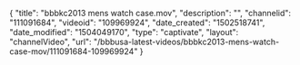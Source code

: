 {
    "title": "bbbkc2013 mens watch case.mov",
    "description": "",
    "channelid": "111091684",
    "videoid": "109969924",
    "date_created": "1502518741",
    "date_modified": "1504049170",
    "type": "captivate",
    "layout": "channelVideo",
    "url": "\/bbbusa-latest-videos\/bbbkc2013-mens-watch-case-mov\/111091684-109969924"
}